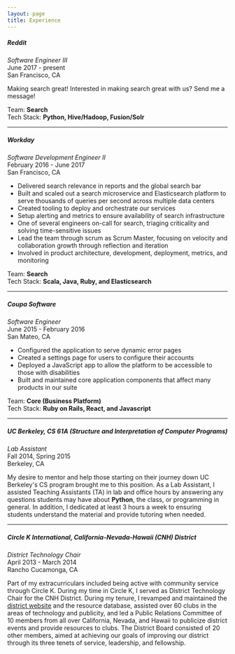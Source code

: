 ```yaml
---
layout: page
title: Experience
---
```


##### Reddit
*Software Engineer III*<br />
June 2017 - present<br />
San Francisco, CA

Making search great! Interested in making search great with us? Send me a message!

Team: **Search**<br />
Tech Stack: **Python, Hive/Hadoop, Fusion/Solr**

<hr>

##### Workday
*Software Development Engineer II*<br />
February 2016 - June 2017<br />
San Francisco, CA

- Delivered search relevance in reports and the global search bar
- Built and scaled out a search microservice and Elasticsearch platform to serve thousands of queries per second across multiple data centers
- Created tooling to deploy and orchestrate our services
- Setup alerting and metrics to ensure availability of search infrastructure
- One of several engineers on-call for search, triaging criticality and solving time-sensitive issues
- Lead the team through scrum as Scrum Master, focusing on velocity and collaboration growth through reflection and iteration
- Involved in product architecture, development, deployment, metrics, and monitoring


Team: **Search**<br />
Tech Stack: **Scala, Java, Ruby, and Elasticsearch**

<hr>

##### Coupa Software
*Software Engineer*<br />
June 2015 - February 2016<br />
San Mateo, CA

- Configured the application to serve dynamic error pages
- Created a settings page for users to configure their accounts
- Deployed a JavaScript app to allow the platform to be accessible to those with disabilities
- Built and maintained core application components that affect many products in our suite


Team: **Core (Business Platform)**<br />
Tech Stack: **Ruby on Rails, React, and Javascript**

<hr>

##### UC Berkeley, CS 61A (Structure and Interpretation of Computer Programs)
*Lab Assistant*<br />
Fall 2014, Spring 2015<br />
Berkeley, CA

My desire to mentor and help those starting on their journey down UC Berkeley's CS program brought me to this position. As a Lab Assistant, I assisted Teaching Assistants (TA) in lab and office hours by answering any questions students may have about **Python**, the class, or programming in general. In addition, I dedicated at least 3 hours a week to ensuring students understand the material and provide tutoring when needed.

<hr>

##### Circle K International, California-Nevada-Hawaii (CNH) District
*District Technology Chair*<br />
April 2013 - March 2014<br />
Rancho Cucamonga, CA

Part of my extracurriculars included being active with community service through Circle K. During my time in Circle K, I served as District Technology Chair for the CNH District. During my tenure, I revamped and maintained the [district website](www.cnhcirclek.org) and the resource database, assisted over 60 clubs in the areas of technology and publicity, and led a Public Relations Committee of 10 members from all over California, Nevada, and Hawaii to publicize district events and provide resources to clubs. The District Board consisted of 20 other members, aimed at achieving our goals of improving our district through its three tenets of service, leadership, and fellowship.
